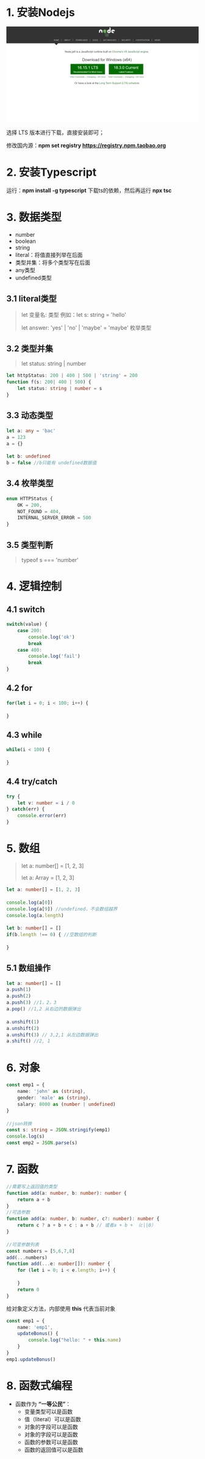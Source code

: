 # 1. 安装Nodejs

![1654327495168](images/1654327495168.png)

选择 LTS 版本进行下载，直接安装即可；

修改国内源：**npm set registry https://registry.npm.taobao.org**

# 2. 安装Typescript

运行：**npm install -g typescript** 下载ts的依赖，然后再运行 **npx tsc**



# 3. 数据类型

- number
- boolean
- string
- literal：将值直接列举在后面
- 类型并集：将多个类型写在后面
- any类型
- undefined类型

## 3.1 literal类型

> let 变量名: 类型 例如：let s: string = 'hello'
>
> let answer: 'yes' | 'no' | 'maybe' = 'maybe'  枚举类型

## 3.2 类型并集

> let status: string | number

```typescript
let httpStatus: 200 | 400 | 500 | 'string' = 200
function f(s: 200| 400 | 500) {
    let status: string | number = s
}
```

## 3.3 动态类型

```typescript
let a: any = 'bac'
a = 123
a = {}

let b: undefined
b = false //b只能有 undefined数据值
```

## 3.4 枚举类型

```typescript
enum HTTPStatus {	
	OK = 200, 
    NOT_FOUND = 404,
    INTERNAL_SERVER_ERROR = 500
}
```



## 3.5 类型判断

> typeof s === 'number'

# 4. 逻辑控制

## 4.1 switch

```typescript
switch(value) {
    case 200:
        console.log('ok')
        break
    case 400:
        console.log('fail')
        break
}
```

## 4.2 for

```typescript
for(let i = 0; i < 100; i++) {
        
}
```

## 4.3 while

```typescript
while(i < 100) {
    
}
```

## 4.4 try/catch

```typescript
try {
	let v: number = i / 0
} catch(err) {
	console.error(err)
}
```

# 5. 数组

> let a: number[] = [1, 2, 3]
>
> let a: Array<number> = [1, 2, 3]

```typescript
let a: number[] = [1, 2, 3]

console.log(a[0])
console.log(a[9]) //undefined，不会数组越界
console.log(a.length)

let b: number[] = []
if(b.length !== 0) { //空数组的判断
   
}
```

## 5.1 数组操作

```typescript
let a: number[] = []
a.push(1)
a.push(2)
a.push(3) //1，2，3
a.pop() //1,2 从右边的数据弹出

a.unshift(1)
a.unshift(2)
a.unshift(3) // 3,2,1 从左边数据弹出
a.shift() //2, 1
```

# 6. 对象

```typescript
const emp1 = {
    name: 'john' as (string),
    gender: 'male' as (string),
    salary: 8000 as (number | undefined)
}

//json转换
const s: string = JSON.stringify(emp1)
console.log(s)
const emp2 = JSON.parse(s)
```

# 7. 函数

```typescript
//需要写上返回值的类型
function add(a: number, b: number): number {
    return a + b
}
//可选参数
function add(a: number, b: number, c?: number): number {
    return c ? a + b + c : a + b // 或者a + b + （c||0）
}

//可变参数列表
const numbers = [5,6,7,8]
add(...numbers)
function add(...e: number[]): number {
    for (let i = 0; i < e.length; i++) {

    }
    return 0
}
```

给对象定义方法，内部使用 **this** 代表当前对象

```typescript
const emp1 = {
    name: 'emp1',
    updateBonus() {
        console.log("hello: " + this.name)
    }
}
emp1.updateBonus()
```

# 8. 函数式编程

- 函数作为 **“一等公民”**：
  - 变量类型可以是函数
  - 值（literal）可以是函数
  - 对象的字段可以是函数
  - 对象的字段可以是函数
  - 函数的参数可以是函数
  - 函数的返回值可以是函数